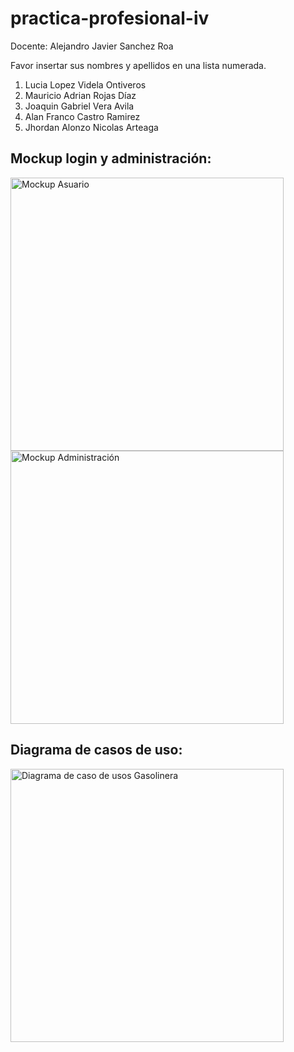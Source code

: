 # practica-profesional-iv

Docente: Alejandro Javier Sanchez Roa

Favor insertar sus nombres y apellidos en una lista numerada.

1. Lucia Lopez Videla Ontiveros
2. Mauricio Adrian Rojas Díaz 
3. Joaquin Gabriel Vera Avila
4. Alan Franco Castro Ramirez
5. Jhordan Alonzo Nicolas Arteaga

## Mockup login y administración:

<img width="437" alt="Mockup Asuario" src="https://github.com/user-attachments/assets/65bcfe91-2a42-4e1e-8215-5a13fbdcda64">
<img width="437" alt="Mockup Administración" src="https://github.com/user-attachments/assets/8dbbcb27-4343-40c4-9345-23896e72d27e">

## Diagrama de casos de uso:

<img width="437" alt="Diagrama de caso de usos Gasolinera" src="https://github.com/user-attachments/assets/b6b4ebe6-9666-4dd2-9393-5fbffdd6ebcf">
